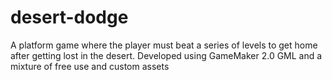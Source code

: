 # desert-dodge
A platform game where the player must beat a series of levels to get home after getting lost in the desert. Developed using GameMaker 2.0 GML and a mixture of free use and custom assets
